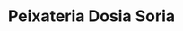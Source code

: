 ---
title: "Peixateria Dosia Soria"
url: /artesa-de-lleida/peixateria-dosia-soria/
shop: marisco
---